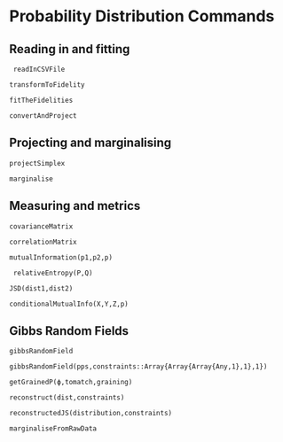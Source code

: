# Probability Distribution Commands


## Reading in and fitting

```@docs
 readInCSVFile
```


```@docs
transformToFidelity
```

```@docs
fitTheFidelities
```

```@docs
convertAndProject
```


## Projecting and marginalising

```@docs
projectSimplex
```


```@docs
marginalise
```

## Measuring and metrics

```@docs
covarianceMatrix
```


```@docs
correlationMatrix
```


```@docs
mutualInformation(p1,p2,p)
```


```@docs
 relativeEntropy(P,Q)
```


```@docs
JSD(dist1,dist2)
```

```@docs
conditionalMutualInfo(X,Y,Z,p)
```



## Gibbs Random Fields


```@docs
gibbsRandomField
```

```@docs
gibbsRandomField(pps,constraints::Array{Array{Array{Any,1},1},1})
```


```@docs
getGrainedP(ϕ,tomatch,graining)
```


```@docs
reconstruct(dist,constraints)
```


```@docs
reconstructedJS(distribution,constraints)
```

```@docs
marginaliseFromRawData
```
